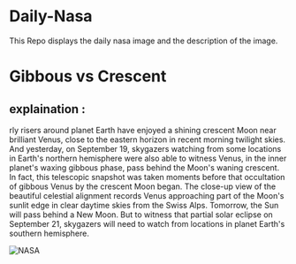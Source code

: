 # Daily-Nasa

This Repo displays the daily nasa image and the description of the image.

<!--NASA-->
# Gibbous vs Crescent
## explaination :

rly risers around planet Earth have enjoyed a shining crescent Moon near brilliant Venus, close to the eastern horizon in recent morning twilight skies. And yesterday, on September 19, skygazers watching from some locations in Earth's northern hemisphere were also able to witness Venus, in the inner planet's waxing gibbous phase, pass behind the Moon's waning crescent. In fact, this telescopic snapshot was taken moments before that occultation of gibbous Venus by the crescent Moon began. The close-up view of the beautiful celestial alignment records Venus approaching part of the Moon's sunlit edge in clear daytime skies from the Swiss Alps. Tomorrow, the Sun will pass behind a New Moon. But to witness that partial solar eclipse on September 21, skygazers will need to watch from locations in planet Earth's southern hemisphere.

![NASA](https://apod.nasa.gov/apod/image/2509/20250919_Moon_Venus_logoC1052.jpg)
<!--/NASA-->